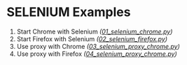 # SELENIUM Examples

1. Start Chrome with Selenium *([01_selenium_chrome.py](01_selenium_chrome.py))*
2. Start Firefox with Selenium *([02_selenium_firefox.py](02_selenium_firefox.py))*
3. Use proxy with Chrome *([03_selenium_proxy_chrome.py](03_selenium_proxy_chrome.py))*
4. Use proxy with Firefox *([04_selenium_proxy_chrome.py](04_selenium_proxy_chrome.py))*
